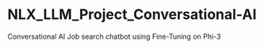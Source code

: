 # NLX_LLM_Project_Conversational-AI
Conversational AI Job search chatbot using Fine-Tuning on Phi-3
